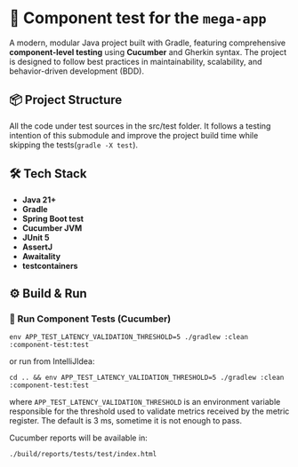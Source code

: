 # 🚀 Component test for the `mega-app`

A modern, modular Java project built with Gradle, featuring comprehensive **component-level testing** using **Cucumber**
and Gherkin syntax.
The project is designed to follow best practices in maintainability, scalability, and behavior-driven development (BDD).

## 📦 Project Structure

All the code under test sources in the src/test folder. It follows a testing intention of this submodule and
improve the project build time while skipping the tests(`gradle -X test`).

## 🛠️ Tech Stack

- **Java 21+**
- **Gradle**
- **Spring Boot test**
- **Cucumber JVM**
- **JUnit 5**
- **AssertJ**
- **Awaitality**
- **testcontainers**

## ⚙️ Build & Run

### 🧪 Run Component Tests (Cucumber)

```shell
env APP_TEST_LATENCY_VALIDATION_THRESHOLD=5 ./gradlew :clean :component-test:test
``` 

or run from IntelliJIdea:

```shell
cd .. && env APP_TEST_LATENCY_VALIDATION_THRESHOLD=5 ./gradlew :clean :component-test:test
```

where `APP_TEST_LATENCY_VALIDATION_THRESHOLD` is an environment variable responsible for the threshold used to
validate metrics received by the metric register. The default is 3 ms, sometime it is not enough to pass.

Cucumber reports will be available in:

```text
./build/reports/tests/test/index.html
```